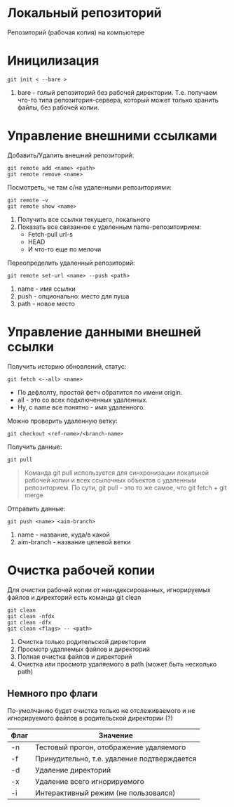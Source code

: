 # Локальный репозиторий

Репозиторий (рабочая копия) на компьютере

# Иницилизация

```
git init < --bare >
```

1. bare - голый репозиторий без рабочей директории. Т.е. получаем 
что-то типа репозитория-сервера, который может только хранить файлы,
без рабочей копии.

# Управление внешними ссылками

Добавить/Удалить внешний репозиторий:

```
git remote add <name> <path>
git remote remove <name>
```

Посмотреть, че там с/на удаленными репозиториями:

```
git remote -v
git remote show <name>
```

1. Получить все ссылки текущего, локального
2. Показать все связанное с уделенным name-репозитоирием:
   * Fetch-pull url-s
   * HEAD
   * И что-то еще по мелочи

Переопределить удаленный репозиторий:

```
git remote set-url <name> --push <path>
```

1. name - имя ссылки
2. push - опционально: место для пуша
3. path - новое место

# Управление данными внешней ссылки

Получить историю обновлений, статус:

```
git fetch <--all> <name>
```

* По дефлолту, простой фетч обратится по имени origin.
* all - это со всех подключенных удаленных.
* Ну, с name все понятно - имя удаленного.

Можно проверить удаленную ветку:

```
git checkout <ref-name>/<branch-name>
```

Получить данные:

```
git pull
```

> Команда git pull используется для синхронизации локальной рабочей копии и всех
> ссылочных объектов с удаленным репозиторием. По сути, git pull - это то же самое, что git
> fetch + git merge

Отправить данные:

```
git push <name> <aim-branch>
```

1. name - название, куда/в какой
2. aim-branch - название целевой ветки


# Очистка рабочей копии

Для очистки рабочей копии от неиндексированных, игнорируемых файлов и директорий
есть команда git clean

```
git clean
git clean -nfdx
git clean -dfx
git clean <flags> -- <path>
```

1. Очистка только родительской директории 
2. Просмотр удаляемых файлов и директорий
4. Полная очистка файлов и директорий
5. Очистка или просмотр удаляемого в path (может быть несколько path)

## Немного про флаги

По-умолчанию будет очистка только не отслеживаемого и не игнорируемого файлов в
родительской директории (?)

| Флаг | Значение                                    |
| ---- | ------------------------------------------- |
| -n   | Тестовый прогон, отображение удаляемого     |
| -f   | Принудительно, т.е. удаление подтверждается |
| -d   | Удаление директорий                         |
| -x   | Удаление всего игнорируемого                |
| -i   | Интерактивный режим (не пользовался)        |


